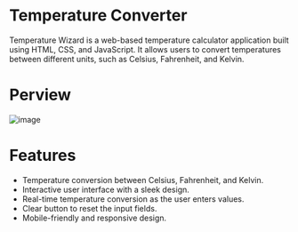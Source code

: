 # Temperature Converter

Temperature Wizard is a web-based temperature calculator application built using HTML, CSS, and JavaScript. It allows users to convert temperatures between different units, such as Celsius, Fahrenheit, and Kelvin.

# Perview
![image](https://github.com/Deekshithadasari26/Barath_intern/assets/133131234/bde83be8-8d2a-4365-bf2b-57f33301bbc7)


# Features
- Temperature conversion between Celsius, Fahrenheit, and Kelvin.
- Interactive user interface with a sleek design.
- Real-time temperature conversion as the user enters values.
- Clear button to reset the input fields.
- Mobile-friendly and responsive design.
